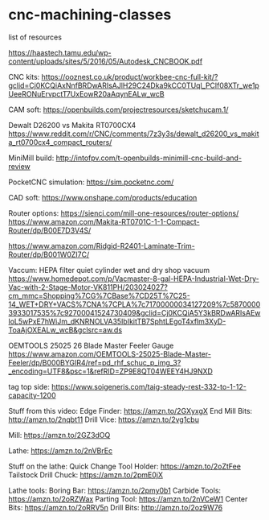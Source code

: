 # cnc-machining-classes
list of resources

https://haastech.tamu.edu/wp-content/uploads/sites/5/2016/05/Autodesk_CNCBOOK.pdf


CNC kits:
https://ooznest.co.uk/product/workbee-cnc-full-kit/?gclid=Cj0KCQiAxNnfBRDwARIsAJlH29C24Dka9kCC0TUql_PClf08XTr_we1pUeeRONuErvpctT7UxEowR20aAqynEALw_wcB

CAM soft:
https://openbuilds.com/projectresources/sketchucam.1/


Dewalt D26200 vs Makita RT0700CX4 
https://www.reddit.com/r/CNC/comments/7z3y3s/dewalt_d26200_vs_makita_rt0700cx4_compact_routers/

MiniMill build:
http://intofpv.com/t-openbuilds-minimill-cnc-build-and-review


PocketCNC simulation:
https://sim.pocketnc.com/


CAD soft: https://www.onshape.com/products/education

Router options: https://sienci.com/mill-one-resources/router-options/
https://www.amazon.com/Makita-RT0701C-1-1-Compact-Router/dp/B00E7D3V4S/


https://www.amazon.com/Ridgid-R2401-Laminate-Trim-Router/dp/B001W0ZI7C/

Vaccum:
HEPA filter quiet cylinder wet and dry shop vacuum
https://www.homedepot.com/p/Vacmaster-8-gal-HEPA-Industrial-Wet-Dry-Vac-with-2-Stage-Motor-VK811PH/203024027?cm_mmc=Shopping%7CG%7CBase%7CD25T%7C25-14_WET+DRY+VACS%7CNA%7CPLA%7c71700000034127209%7c58700003933017535%7c92700041524730409&gclid=Cj0KCQiA5Y3kBRDwARIsAEwloL5wPxE7hWiJm_dKNRNOLVA35IbIkitTB7SphtLEgoT4xflm3XyD-ToaAjOXEALw_wcB&gclsrc=aw.ds

OEMTOOLS 25025 26 Blade Master Feeler Gauge
https://www.amazon.com/OEMTOOLS-25025-Blade-Master-Feeler/dp/B000BYGIR4/ref=pd_rhf_schuc_p_img_3?_encoding=UTF8&psc=1&refRID=ZP9E8QT04WEEY4HJ9NXD




tag top side:
https://www.soigeneris.com/taig-steady-rest-332-to-1-12-capacity-1200

Stuff from this video:
Edge Finder: https://amzn.to/2GXyxgX
End Mill Bits: http://amzn.to/2nqbt11
Drill Vice: https://amzn.to/2vg1cbu

Mill: https://amzn.to/2GZ3dOQ

Lathe: https://amzn.to/2nVBrEc

Stuff on the lathe:
Quick Change Tool Holder: https://amzn.to/2oZtFee
Tailstock Drill Chuck: https://amzn.to/2pmE0jX

Lathe tools:
Boring Bar: https://amzn.to/2pmy0b1
Carbide Tools: https://amzn.to/2oRZWax
Parting Tool: https://amzn.to/2nVCeW1
Center Bits: https://amzn.to/2oRRV5n
Drill Bits: http://amzn.to/2oz9W76
